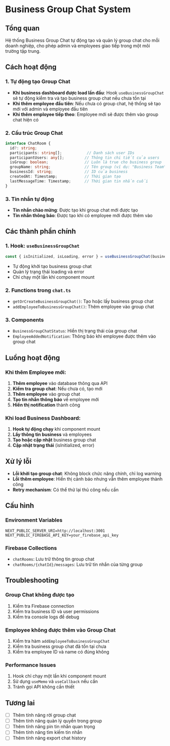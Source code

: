 # Business Group Chat System

## Tổng quan

Hệ thống Business Group Chat tự động tạo và quản lý group chat cho mỗi doanh nghiệp, cho phép admin và employees giao tiếp trong một môi trường tập trung.

## Cách hoạt động

### 1. Tự động tạo Group Chat

- **Khi business dashboard được load lần đầu**: Hook `useBusinessGroupChat` sẽ tự động kiểm tra và tạo business group chat nếu chưa tồn tại
- **Khi thêm employee đầu tiên**: Nếu chưa có group chat, hệ thống sẽ tạo mới với admin và employee đầu tiên
- **Khi thêm employee tiếp theo**: Employee mới sẽ được thêm vào group chat hiện có

### 2. Cấu trúc Group Chat

```typescript
interface ChatRoom {
  id?: string;
  participants: string[];           // Danh sách user IDs
  participantUsers: any[];         // Thông tin chi tiết của users
  isGroup: boolean;                // Luôn là true cho business group
  groupName: string;               // Tên group (ví dụ: "Business Team")
  businessId: string;              // ID của business
  createdAt: Timestamp;            // Thời gian tạo
  lastMessageTime: Timestamp;      // Thời gian tin nhắn cuối
}
```

### 3. Tin nhắn tự động

- **Tin nhắn chào mừng**: Được tạo khi group chat mới được tạo
- **Tin nhắn thông báo**: Được tạo khi có employee mới được thêm vào

## Các thành phần chính

### 1. Hook: `useBusinessGroupChat`

```typescript
const { isInitialized, isLoading, error } = useBusinessGroupChat(businessId);
```

- Tự động khởi tạo business group chat
- Quản lý trạng thái loading và error
- Chỉ chạy một lần khi component mount

### 2. Functions trong `chat.ts`

- `getOrCreateBusinessGroupChat()`: Tạo hoặc lấy business group chat
- `addEmployeeToBusinessGroupChat()`: Thêm employee vào group chat

### 3. Components

- `BusinessGroupChatStatus`: Hiển thị trạng thái của group chat
- `EmployeeAddedNotification`: Thông báo khi employee được thêm vào group chat

## Luồng hoạt động

### Khi thêm Employee mới:

1. **Thêm employee** vào database thông qua API
2. **Kiểm tra group chat**: Nếu chưa có, tạo mới
3. **Thêm employee** vào group chat
4. **Tạo tin nhắn thông báo** về employee mới
5. **Hiển thị notification** thành công

### Khi load Business Dashboard:

1. **Hook tự động chạy** khi component mount
2. **Lấy thông tin business** và employees
3. **Tạo hoặc cập nhật** business group chat
4. **Cập nhật trạng thái** (isInitialized, error)

## Xử lý lỗi

- **Lỗi khởi tạo group chat**: Không block chức năng chính, chỉ log warning
- **Lỗi thêm employee**: Hiển thị cảnh báo nhưng vẫn thêm employee thành công
- **Retry mechanism**: Có thể thử lại thủ công nếu cần

## Cấu hình

### Environment Variables

```env
NEXT_PUBLIC_SERVER_URI=http://localhost:3001
NEXT_PUBLIC_FIREBASE_API_KEY=your_firebase_api_key
```

### Firebase Collections

- `chatRooms`: Lưu trữ thông tin group chat
- `chatRooms/{chatId}/messages`: Lưu trữ tin nhắn của từng group

## Troubleshooting

### Group Chat không được tạo

1. Kiểm tra Firebase connection
2. Kiểm tra business ID và user permissions
3. Kiểm tra console logs để debug

### Employee không được thêm vào Group Chat

1. Kiểm tra hàm `addEmployeeToBusinessGroupChat`
2. Kiểm tra business group chat đã tồn tại chưa
3. Kiểm tra employee ID và name có đúng không

### Performance Issues

1. Hook chỉ chạy một lần khi component mount
2. Sử dụng `useMemo` và `useCallback` nếu cần
3. Tránh gọi API không cần thiết

## Tương lai

- [ ] Thêm tính năng rời group chat
- [ ] Thêm tính năng quản lý quyền trong group
- [ ] Thêm tính năng pin tin nhắn quan trọng
- [ ] Thêm tính năng tìm kiếm tin nhắn
- [ ] Thêm tính năng export chat history 
